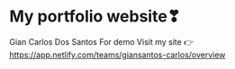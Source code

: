 # My portfolio website❣
Gian Carlos Dos Santos
For demo Visit my site 👉
https://app.netlify.com/teams/giansantos-carlos/overview

